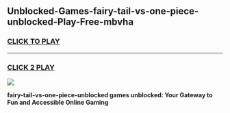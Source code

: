 
## Unblocked-Games-fairy-tail-vs-one-piece-unblocked-Play-Free-mbvha
<h3>
<a href="https://premium76.site?title=fairy-tail-vs-one-piece-unblocked&ref=10A">CLICK TO PLAY</a></h3>
<hr>

<h3>
<a href="https://premium76.site?title=fairy-tail-vs-one-piece-unblocked&ref=10A">CLICK 2 PLAY</a>
  
</h3>

<a href="https://premium76.site?title=fairy-tail-vs-one-piece-unblocked&ref=10A"><img src="https://clearcache.store/games.png"></a>


**fairy-tail-vs-one-piece-unblocked games unblocked: Your Gateway to Fun and Accessible Online Gaming**

